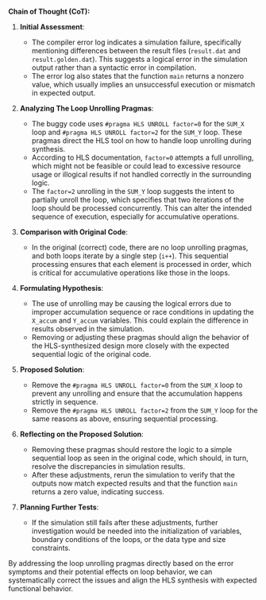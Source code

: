 **Chain of Thought (CoT):**

1. **Initial Assessment**:
   - The compiler error log indicates a simulation failure, specifically mentioning differences between the result files (`result.dat` and `result.golden.dat`). This suggests a logical error in the simulation output rather than a syntactic error in compilation.
   - The error log also states that the function `main` returns a nonzero value, which usually implies an unsuccessful execution or mismatch in expected output.

2. **Analyzing The Loop Unrolling Pragmas**:
   - The buggy code uses `#pragma HLS UNROLL factor=0` for the `SUM_X` loop and `#pragma HLS UNROLL factor=2` for the `SUM_Y` loop. These pragmas direct the HLS tool on how to handle loop unrolling during synthesis.
   - According to HLS documentation, `factor=0` attempts a full unrolling, which might not be feasible or could lead to excessive resource usage or illogical results if not handled correctly in the surrounding logic.
   - The `factor=2` unrolling in the `SUM_Y` loop suggests the intent to partially unroll the loop, which specifies that two iterations of the loop should be processed concurrently. This can alter the intended sequence of execution, especially for accumulative operations.

3. **Comparison with Original Code**:
   - In the original (correct) code, there are no loop unrolling pragmas, and both loops iterate by a single step (`i++`). This sequential processing ensures that each element is processed in order, which is critical for accumulative operations like those in the loops.

4. **Formulating Hypothesis**:
   - The use of unrolling may be causing the logical errors due to improper accumulation sequence or race conditions in updating the `X_accum` and `Y_accum` variables. This could explain the difference in results observed in the simulation.
   - Removing or adjusting these pragmas should align the behavior of the HLS-synthesized design more closely with the expected sequential logic of the original code.

5. **Proposed Solution**:
   - Remove the `#pragma HLS UNROLL factor=0` from the `SUM_X` loop to prevent any unrolling and ensure that the accumulation happens strictly in sequence.
   - Remove the `#pragma HLS UNROLL factor=2` from the `SUM_Y` loop for the same reasons as above, ensuring sequential processing.

6. **Reflecting on the Proposed Solution**:
   - Removing these pragmas should restore the logic to a simple sequential loop as seen in the original code, which should, in turn, resolve the discrepancies in simulation results.
   - After these adjustments, rerun the simulation to verify that the outputs now match expected results and that the function `main` returns a zero value, indicating success.

7. **Planning Further Tests**:
   - If the simulation still fails after these adjustments, further investigation would be needed into the initialization of variables, boundary conditions of the loops, or the data type and size constraints.
   
By addressing the loop unrolling pragmas directly based on the error symptoms and their potential effects on loop behavior, we can systematically correct the issues and align the HLS synthesis with expected functional behavior.